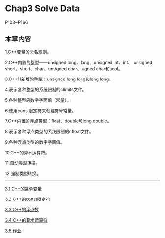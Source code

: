 # Chap3 Solve Data

P103~P166

## 本章内容

1.C++变量的命名规则。

2.C++内置的整型——unsigned long、long、unsigned int、int、
unsigned short、short、char、unsigned char、signed char和bool。

3.C++11新增的整型：unsigned long long和long long。

4.表示各种整型的系统限制的climits文件。

5.各种整型的数字字面值（常量）。

6.使用const限定符来创建符号常量。

7.C++内置的浮点类型：float、double和long double。

8.表示各种浮点类型的系统限制的cfloat文件。

9.各种浮点类型的数字字面值。

10.C++的算术运算符。

11.自动类型转换。

12.强制类型转换。

****

[3.1 C++的简单变量](https://github.com/EscoffierZhou/CPP_Primer_Plus_NOTE/blob/main/Chap3%20Solve%20data/3.1%20C%2B%2B%E7%9A%84%E7%AE%80%E5%8D%95%E5%8F%98%E9%87%8F.md)

[3.2 C++的const限定符](https://github.com/EscoffierZhou/CPP_Primer_Plus_NOTE/blob/main/Chap3%20Solve%20data/3.2%20C%2B%2B%E7%9A%84const%E9%99%90%E5%AE%9A%E7%AC%A6.md)

[3.3 C++的浮点数](https://github.com/EscoffierZhou/CPP_Primer_Plus_NOTE/blob/main/Chap3%20Solve%20data/3.3%20C%2B%2B%E7%9A%84%E6%B5%AE%E7%82%B9%E6%95%B0.md)

[3.4 C++的算术运算符](https://github.com/EscoffierZhou/CPP_Primer_Plus_NOTE/blob/main/Chap3%20Solve%20data/3.4%20C%2B%2B%E7%9A%84%E7%AE%97%E6%9C%AF%E8%BF%90%E7%AE%97%E7%AC%A6.md)

[3.5 作业](https://github.com/EscoffierZhou/CPP_Primer_Plus_NOTE/blob/main/Chap3%20Solve%20data/3.5%20%E4%BD%9C%E4%B8%9A.md)

